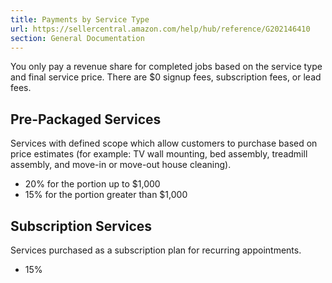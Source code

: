 ```yaml
---
title: Payments by Service Type
url: https://sellercentral.amazon.com/help/hub/reference/G202146410
section: General Documentation
---
```


You only pay a revenue share for completed jobs based on the service type and
final service price. There are $0 signup fees, subscription fees, or lead
fees.

## Pre-Packaged Services

Services with defined scope which allow customers to purchase based on price
estimates (for example: TV wall mounting, bed assembly, treadmill assembly,
and move-in or move-out house cleaning).

  * 20% for the portion up to $1,000
  * 15% for the portion greater than $1,000

## Subscription Services

Services purchased as a subscription plan for recurring appointments.

  * 15%

